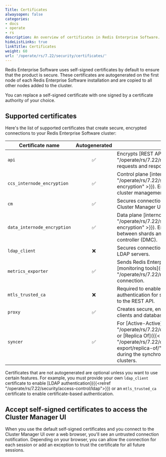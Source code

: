 ```yaml
---
Title: Certificates
alwaysopen: false
categories:
- docs
- operate
- rs
description: An overview of certificates in Redis Enterprise Software.
hideListLinks: true
linkTitle: Certificates
weight: 60
url: '/operate/rs/7.22/security/certificates/'
---
```


Redis Enterprise Software uses self-signed certificates by default to ensure that the product is secure. These certificates are autogenerated on the first node of each Redis Enterprise Software installation and are copied to all other nodes added to the cluster.

You can replace a self-signed certificate with one signed by a certificate authority of your choice.

## Supported certificates

Here's the list of supported certificates that create secure, encrypted connections to your Redis Enterprise Software cluster:

| Certificate name | Autogenerated | Description |
|------------------|:---------------:|-------------|
| `api` | <span title="Yes">&#x2705;</span> | Encrypts [REST API]({{< relref "/operate/rs/7.22/references/rest-api/" >}}) requests and responses. |
| `ccs_internode_encryption` | <span title="Yes">&#x2705;</span> | Control plane [internode encryption]({{< relref "/operate/rs/7.22/security/encryption/internode-encryption" >}}). Encrypts internal traffic for cluster management. |
| `cm` | <span title="Yes">&#x2705;</span> | Secures connections to the Redis Enterprise Cluster Manager UI. |
| `data_internode_encryption` | <span title="Yes">&#x2705;</span> | Data plane [internode encryption]({{< relref "/operate/rs/7.22/security/encryption/internode-encryption" >}}). Encrypts internal data traffic between shards and the data management controller (DMC). |
| `ldap_client` | <span title="No">:x:</span> | Secures connections between LDAP clients and LDAP servers. |
| `metrics_exporter` | <span title="Yes">&#x2705;</span> | Sends Redis Enterprise metrics to external [monitoring tools]({{< relref "/operate/rs/7.22/monitoring/" >}}) over a secure connection. |
| `mtls_trusted_ca` | <span title="No">:x:</span>  | Required to enable certificate-based authentication for secure, passwordless access to the REST API. |
| `proxy` | <span title="Yes">&#x2705;</span> | Creates secure, encrypted connections between clients and databases. |
| `syncer` | <span title="Yes">&#x2705;</span> | For [Active-Active]({{< relref "/operate/rs/7.22/databases/active-active/" >}}) or [Replica Of]({{< relref "/operate/rs/7.22/databases/import-export/replica-of/" >}}) databases, encrypts data during the synchronization of participating clusters. |

Certificates that are not autogenerated are optional unless you want to use certain features. For example, you must provide your own `ldap_client` certificate to enable [LDAP authentication]({{<relref "/operate/rs/7.22/security/access-control/ldap">}}) or an `mtls_trusted_ca` certificate to enable certificate-based authentication.

## Accept self-signed certificates to access the Cluster Manager UI

When you use the default self-signed certificates and you connect to the Cluster Manager UI over a web browser, you'll see an untrusted connection notification. Depending on your browser, you can allow the connection for each session or add an exception to trust the certificate for all future sessions.